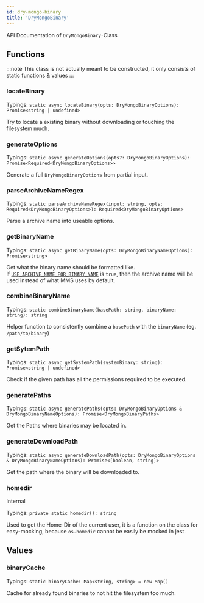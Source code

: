 ```yaml
---
id: dry-mongo-binary
title: 'DryMongoBinary'
---
```


API Documentation of `DryMongoBinary`-Class

## Functions

:::note
This class is not actually meant to be constructed, it only consists of static functions & values
:::

### locateBinary

Typings: `static async locateBinary(opts: DryMongoBinaryOptions): Promise<string | undefined>`

Try to locate a existing binary without downloading or touching the filesystem much.

### generateOptions

Typings: `static async generateOptions(opts?: DryMongoBinaryOptions): Promise<Required<DryMongoBinaryOptions>>`

Generate a full `DryMongoBinaryOptions` from partial input.

### parseArchiveNameRegex

Typings: `static parseArchiveNameRegex(input: string, opts: Required<DryMongoBinaryOptions>): Required<DryMongoBinaryOptions>`

Parse a archive name into useable options.

### getBinaryName

Typings: `static async getBinaryName(opts: DryMongoBinaryNameOptions): Promise<string>`

Get what the binary name should be formatted like.  
If [`USE_ARCHIVE_NAME_FOR_BINARY_NAME`](../config-options.md#use_archive_name_for_binary_name) is `true`, then the archive name will be used instead of what MMS uses by default.

### combineBinaryName

Typings: `static combineBinaryName(basePath: string, binaryName: string): string`

Helper function to consistently combine a `basePath` with the `binaryName` (eg. `/path/to/binary`)

### getSytemPath

Typings: `static async getSystemPath(systemBinary: string): Promise<string | undefined>`

Check if the given path has all the permissions required to be executed.

### generatePaths

Typings: `static async generatePaths(opts: DryMongoBinaryOptions & DryMongoBinaryNameOptions): Promise<DryMongoBinaryPaths>`

Get the Paths where binaries may be located in.

### generateDownloadPath

Typings: `static async generateDownloadPath(opts: DryMongoBinaryOptions & DryMongoBinaryNameOptions): Promise<[boolean, string]>`

Get the path where the binary will be downloaded to.

### homedir

<span class="badge badge--warning">Internal</span>

Typings: `private static homedir(): string`

Used to get the Home-Dir of the current user, it is a function on the class for easy-mocking, because `os.homedir` cannot be easily be mocked in jest.

## Values

### binaryCache

Typings: `static binaryCache: Map<string, string> = new Map()`

Cache for already found binaries to not hit the filesystem too much.
